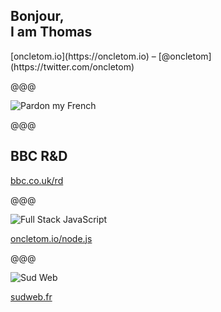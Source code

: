 <!-- .slide: data-background="../../img/thomas-parisot-landscape.jpg" data-state="background-dark" -->

## Bonjour,<br> I am **Thomas**

<footer>
[oncletom.io](https://oncletom.io) –
[@oncletom](https://twitter.com/oncletom)
</footer>

@@@

![Pardon my French](../../2015/images/pardon-my-french.jpg)

@@@

## <span class="bbc">BBC R&amp;D</span>

[bbc.co.uk/rd](http://bbc.co.uk/rd)

@@@

![Full Stack JavaScript](../../2015/images/javascript.png)

[oncletom.io/node.js](https://oncletom.io/node.js)

@@@

![Sud Web](../../2015/images/sudweb.png)

[sudweb.fr](http://sudweb.fr)
